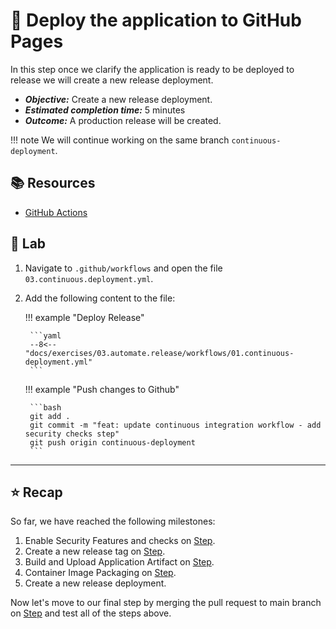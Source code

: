 # :test_tube: Deploy the application to GitHub Pages

In this step once we clarify the application is ready to be deployed to release we will create a new release deployment.

- _**Objective:**_ Create a new release deployment.
- _**Estimated completion time:**_ 5 minutes
- _**Outcome:**_ A production release will be created.

!!! note
    We will continue working on the same branch `continuous-deployment`.

## :books: Resources

- [GitHub Actions](https://docs.github.com/en/actions)

## :pencil: Lab

1. Navigate to `.github/workflows` and open the file `03.continuous.deployment.yml`.
2. Add the following content to the file:

    !!! example "Deploy Release"

        ```yaml
        --8<-- "docs/exercises/03.automate.release/workflows/01.continuous-deployment.yml"
        ```

    !!! example "Push changes to Github"

        ```bash
        git add .
        git commit -m "feat: update continuous integration workflow - add security checks step"
        git push origin continuous-deployment
        ```

---

## :star: Recap

So far, we have reached the following milestones:

1. Enable Security Features and checks on [Step](../02.secure.the.software.supply.chain/00.md).
2. Create a new release tag on [Step](../02.secure.the.software.supply.chain/01.md).
3. Build and Upload Application Artifact on [Step](../02.secure.the.software.supply.chain/02.md).
4. Container Image Packaging on [Step](../02.secure.the.software.supply.chain/02-extra.md).
5. Create a new release deployment.

Now let's move to our final step by merging the pull request to main branch on [Step](02.md) and test all of the steps above.
